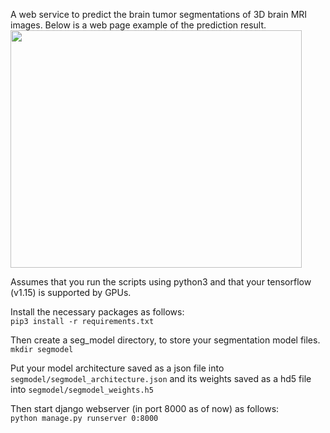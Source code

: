 A web service to predict the brain tumor segmentations of 3D brain MRI images.
Below is a web page example of the prediction result.
<img src="https://s5.gifyu.com/images/brain_seg_web.gif" width="466" height="380" />

Assumes that you run the scripts using python3 and that your tensorflow (v1.15) is supported by GPUs. 

Install the necessary packages as follows:<br>
```pip3 install -r requirements.txt```

Then create a seg_model directory, to store your segmentation model files.<br>
```mkdir segmodel```

Put your model architecture saved as a json file into `segmodel/segmodel_architecture.json` and its weights saved as a hd5 file into `segmodel/segmodel_weights.h5`

Then start django webserver (in port 8000 as of now) as follows:<br>
```python manage.py runserver 0:8000```
